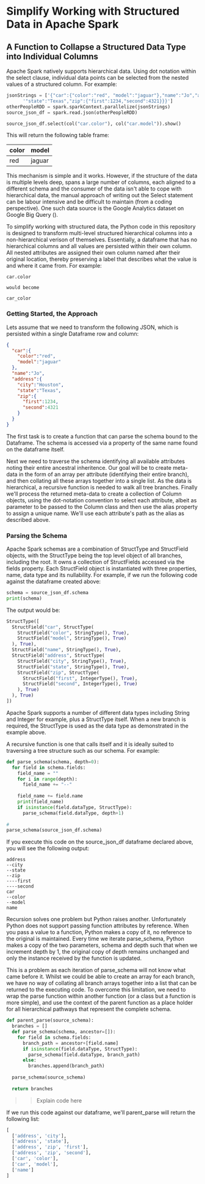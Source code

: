 # Simplify Working with Structured Data in Apache Spark
## A Function to Collapse a Structured Data Type into Individual Columns

Apache Spark natively supports hierarchical data.  Using dot notation within the select clause, individual data points can be selected from the nested values of a structured column.  For example:

```python
jsonStrings = ['{"car":{"color":"red", "model":"jaguar"},"name":"Jo","address":{"city":"Houston",' + \
      '"state":"Texas","zip":{"first":1234,"second":4321}}}']
otherPeopleRDD = spark.sparkContext.parallelize(jsonStrings)
source_json_df = spark.read.json(otherPeopleRDD)

source_json_df.select(col("car.color"), col("car.model")).show()
```

This will return the following table frame:

| color | model |
|-------|----|
| red   | jaguar |

This mechanism is simple and it works.  However, if the structure of the data is multiple levels deep, spans a large number of columns, each aligned to a different schema and the consumer of the data isn't able to cope with hierarchical data, the manual approach of writing out the Select statement can be labour intensive and be difficult to maintain (from a coding perspective).  One such data source is the Google Analytics dataset on Google Big Query ([](https://support.google.com/analytics/answer/3437719?hl=en)).

To simplify working with structured data, the Python code in this repository is designed to transform multi-level structured hierarchical columns into a non-hierarchical verison of themselves.  Essentially, a dataframe that has no hierarchical columns and all values are persisted within their own column.  All nested attributes are assigned their own column named after their original location, thereby preserving a label that describes what the value is and where it came from.  For example:

```text
car.color

would become

car_color
```

### Getting Started, the Approach

Lets assume that we need to transform the following JSON, which is persisted within a single Dataframe row and column:

```json
{
  "car":{
    "color":"red", 
    "model":"jaguar"
  },
  "name":"Jo",
  "address":{
    "city":"Houston",
    "state":"Texas",
    "zip":{
      "first":1234,
      "second":4321
    }
  }
}
```

The first task is to create a function that can parse the schema bound to the Dataframe.  The schema is accessed via a property of the same name found on the dataframe itself.  

Next we need to traverse the schema identifying all available attributes noting their entire ancestral inheritence.  Our goal will be to create meta-data in the form of an array per attribute (identifying their entire branch), and then collating all these arrays together into a single list.  As the data is hierarchical, a recursive function is needed to walk all tree branches.  Finally we'll process the returned meta-data to create a collection of Column objects, using the dot-notation convention to select each attribute, albeit as parameter to be passed to the Column class and then use the alias property to assign a unique name.  We'll use each attribute's path as the alias as described above.

### Parsing the Schema

Apache Spark schemas are a combination of StructType and StructField objects, with the StructType being the top level object of all branches, including the root.  It owns a collection of StructFields accessed via the fields property.  Each StructField object is instantiated with three properties, name, data type and its nullability.  For example, if we run the following code against the dataframe created above:

```python
schema = source_json_df.schema
print(schema)
```

The output would be:

```python
StructType([
  StructField("car", StructType(
    StructField("color", StringType(), True),
    StructField("model", StringType(), True)
  ), True),
  StructField("name", StringType(), True),
  StructField("address", StructType(
    StructField("city", StringType(), True),
    StructField("state", StringType(), True),
    StructField("zip", StructType(
      StructField("first", IntegerType(), True),
      StructField("second", IntegerType(), True)
    ), True)
  ), True)
])
```

Apache Spark supports a number of different data types including String and Integer for example, plus a StructType itself.  When a new branch is required, the StructType is used as the data type as demonstrated in the example above.

A recursive function is one that calls itself and it is ideally suited to traversing a tree structure such as our schema.  For example:

```python
def parse_schema(schema, depth=0):
  for field in schema.fields:
    field_name = ""
    for i in range(depth):
      field_name += "--"
      
    field_name += field.name
    print(field_name)
    if isinstance(field.dataType, StructType):    
      parse_schema(field.dataType, depth+1)   
      
#
parse_schema(source_json_df.schema)
```

If you execute this code on the source_json_df dataframe declared above, you will see the following output:

```text
address
--city
--state
--zip
----first
----second
car
--color
--model
name
```

Recursion solves one problem but Python raises another.  Unfortunately Python does not support passing function attributes by reference.  When you pass a value to a function, Python makes a copy of it, no reference to the original is maintained.  Every time we iterate parse_schema, Python makes a copy of the two parameters, schema and depth such that when we increment depth by 1, the original copy of depth remains unchanged and only the instance received by the function is updated.

This is a problem as each iteration of parse_schema will not know what came before it.  Whilst we could be able to create an array for each branch, we have no way of collating all branch arrays together into a list that can be returned to the executing code.  To overcome this limitation, we need to wrap the parse function within another function (or a class but a function is more simple), and use the context of the parent function as a place holder for all hierarchical pathways that represent the complete schema.

```python
def parent_parse(source_schema):
  branches = []
  def parse_schema(schema, ancestor=[]):
    for field in schema.fields:
      branch_path = ancestor+[field.name]     
      if isinstance(field.dataType, StructType):    
        parse_schema(field.dataType, branch_path) 
      else:
        branches.append(branch_path)
        
  parse_schema(source_schema)
        
  return branches
```

>> Explain code here

If we run this code against our dataframe, we'll parent_parse will return the following list:

```python
[
  ['address', 'city'], 
  ['address', 'state'], 
  ['address', 'zip', 'first'], 
  ['address', 'zip', 'second'], 
  ['car', 'color'], 
  ['car', 'model'], 
  ['name']
]
```
